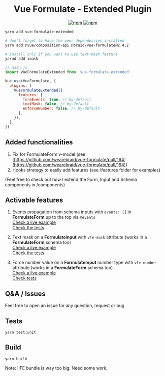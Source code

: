 <h1 align="center">Vue Formulate - <b>Extended</b> Plugin </h1>

<p align="center">
  <a href="https://www.npmjs.com/package/vue-formulate-extended"><img alt="npm" src="https://img.shields.io/npm/v/vue-formulate-extended"></a>
  <a href="https://github.com/gahabeen/vue-formulate-extended"><img alt="npm" src="https://img.shields.io/badge/License-MIT-yellow.svg"></a>
</p>

```bash
yarn add vue-formulate-extended

# don't forget to have the peer dependencies installed
yarn add @vue/composition-api @braid/vue-formulate@2.4.2

# install only if you want to use text-mask feature
yarnd add imask
```

```js
// main.js
import VueFormulateExtended from 'vue-formulate-extended'

Vue.use(VueFormulate, {
  plugins: [
    VueFormulateExtended({
      features: {
        formEvents: true, // by-default
        textMask: false, // by-default
        enforceNumber: false, // by-default
      },
    }),
  ],
})
```

## Added functionalities
1. Fix for FormulateForm v-model (see [https://github.com/wearebraid/vue-formulate/pull/164](https://github.com/wearebraid/vue-formulate/pull/164))
2. Hooks strategy to easily add features (see /features folder for examples)

(Feel free to check out how I extend the Form, Input and Schema components in /components)

## Activable features
1. Events propagation from schema inputs with `events: []` in **FormulateForm** up to the top via `@events`       
  [Check a live example](https://codesandbox.io/s/events-propagation-b2vsf?file=/src/components/Sandbox.vue)  
  [Check the tests](https://github.com/gahabeen/vue-formulate-extended/tree/master/test/unit/features/FormEvents.spec.js)

2. Text mask on a **FormulateInput** with `vfe-mask` attribute (works in a **FormulateForm** schema too)  
  [Check a live example](https://codesandbox.io/s/text-mask-04dh5?file=/src/components/Sandbox.vue)  
  [Check the tests](https://github.com/gahabeen/vue-formulate-extended/tree/master/test/unit/features/TextMask.spec.js)

1. Force number value on a **FormulateInput** number type with `vfe-number` attribute (works in a **FormulateForm** schema too)  
  [Check a live example](https://codesandbox.io/s/enforce-number-0ctzj?file=/src/components/Sandbox.vue)  
  [Check tests](https://github.com/gahabeen/vue-formulate-extended/tree/master/test/unit/features/EnforceNumber.spec.js)

## Q&A / Issues
Feel free to open an issue for any question, request or bug.

## Tests
`yarn test:unit`

## Build
`yarn build`

Note: IIFE bundle is way too big. Need some work.
